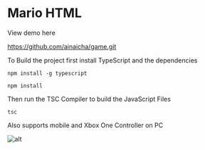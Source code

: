 # Mario HTML
View demo here

https://github.com/ainaicha/game.git

To Build the project first install TypeScript and the dependencies

`npm install -g typescript`

`npm install`

Then run the TSC Compiler to build the JavaScript Files

`tsc`

Also supports mobile and Xbox One Controller on PC

![alt](Images/screenshot.png)
